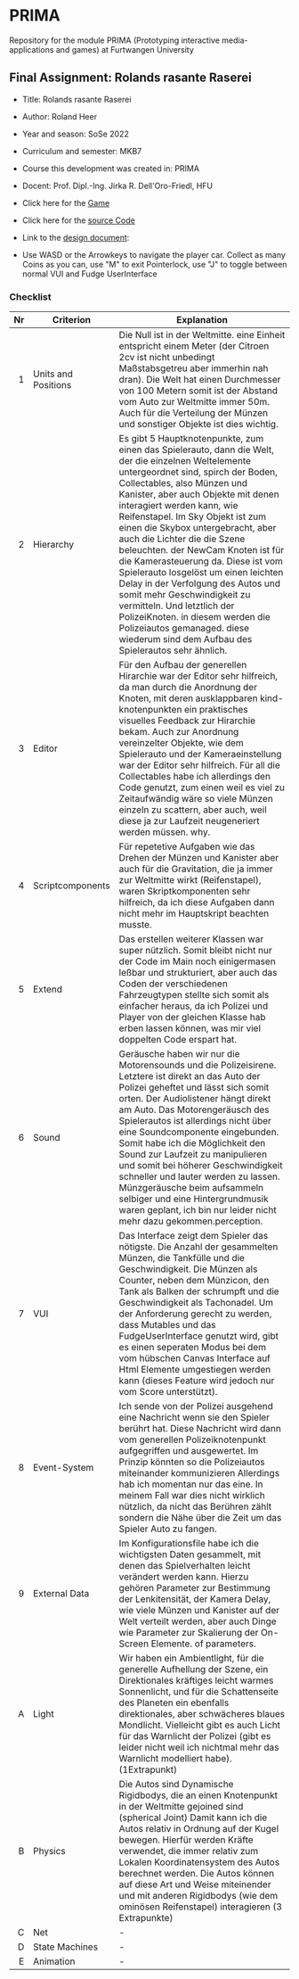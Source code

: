 # PRIMA

Repository for the module PRIMA (Prototyping interactive media-applications and games) at Furtwangen University

## Final Assignment: Rolands rasante Raserei

- Title: Rolands rasante Raserei
- Author: Roland Heer
- Year and season: SoSe 2022
- Curriculum and semester: MKB7
- Course this development was created in: PRIMA
- Docent: Prof. Dipl.-Ing. Jirka R. Dell'Oro-Friedl, HFU
- Click here for the [Game](https://rolandheer.github.io/Prima/Endabgabe/index.html)
- Click here for the [source Code](https://github.com/RolandHeer/Prima/tree/main/Endabgabe)
- Link to the [design document](https://github.com/RolandHeer/Prima/tree/main/Endabgabe/Documentation/designDocument.pdf): 

- Use WASD or the Arrowkeys to navigate the player car. Collect as many Coins as you can, use "M" to exit Pointerlock, use "J" to toggle between normal VUI and Fudge UserInterface


### Checklist

|  Nr | Criterion           | Explanation                                                                                                         |
| --: | ------------------- | ------------------------------------------------------------------------------------------------------------------- |
|   1 | Units and Positions | Die Null ist in der Weltmitte. eine Einheit entspricht einem Meter (der Citroen 2cv ist nicht unbedingt Maßstabsgetreu aber immerhin nah dran). Die Welt hat einen Durchmesser von 100 Metern somit ist der Abstand vom Auto zur Weltmitte immer 50m. Auch für die Verteilung der Münzen und sonstiger Objekte ist dies wichtig.                               |
|   2 | Hierarchy           | Es gibt 5 Hauptknotenpunkte, zum einen das Spielerauto, dann die Welt, der die einzelnen Weltelemente untergeordnet sind, spirch der Boden, Collectables, also Münzen und Kanister, aber auch Objekte mit denen interagiert werden kann, wie Reifenstapel. Im Sky Objekt ist zum einen die Skybox untergebracht, aber auch die Lichter die die Szene beleuchten. der NewCam Knoten ist für die Kamerasteuerung da. Diese ist vom Spielerauto losgelöst um einen leichten Delay in der Verfolgung des Autos und somit mehr Geschwindigkeit zu vermitteln. Und letztlich der PolizeiKnoten. in diesem werden die Polizeiautos gemanaged. diese wiederum sind dem Aufbau des Spielerautos sehr ähnlich.                                                |
|   3 | Editor              | Für den Aufbau der generellen Hirarchie war der Editor sehr hilfreich, da man durch die Anordnung der Knoten, mit deren ausklappbaren kind-knotenpunkten ein praktisches visuelles Feedback zur Hirarchie bekam. Auch zur Anordnung vereinzelter Objekte, wie dem Spielerauto und der Kameraeinstellung war der Editor sehr hilfreich. Für all die Collectables habe ich allerdings den Code genutzt, zum einen weil es viel zu Zeitaufwändig wäre so viele Münzen einzeln zu scattern, aber auch, weil diese ja zur Laufzeit neugeneriert werden müssen. why.                                    |
|   4 | Scriptcomponents    | Für repetetive Aufgaben wie das Drehen der Münzen und Kanister aber auch für die Gravitation, die ja immer zur Weltmitte wirkt (Reifenstapel), waren Skriptkomponenten sehr hilfreich, da ich diese Aufgaben dann nicht mehr im Hauptskript beachten musste.                         |
|   5 | Extend              | Das erstellen weiterer Klassen war super nützlich. Somit bleibt nicht nur der Code im Main noch einigermasen leßbar und strukturiert, aber auch das Coden der verschiedenen Fahrzeugtypen stellte sich somit als einfacher heraus, da ich Polizei und Player von der gleichen Klasse hab erben lassen können, was mir viel doppelten Code erspart hat.                 |
|   6 | Sound               | Geräusche haben wir nur die Motorensounds und die Polizeisirene. Letztere ist direkt an das Auto der Polizei geheftet und lässt sich somit orten. Der Audiolistener hängt direkt am Auto. Das Motorengeräusch des Spielerautos ist allerdings nicht über eine Soundcomponente eingebunden. Somit habe ich die Möglichkeit den Sound zur Laufzeit zu manipulieren und somit bei höherer Geschwindigkeit schneller und lauter werden zu lassen. Münzgeräusche beim aufsammeln selbiger und eine Hintergrundmusik waren geplant, ich bin nur leider nicht mehr dazu gekommen.perception.                     |
|   7 | VUI                 | Das Interface zeigt dem Spieler das nötigste. Die Anzahl der gesammelten Münzen, die Tankfülle und die Geschwindigkeit. Die Münzen als Counter, neben dem Münzicon, den Tank als Balken der schrumpft und die Geschwindigkeit als Tachonadel. Um der Anforderung gerecht zu werden, dass Mutables und das FudgeUserInterface genutzt wird, gibt es einen seperaten Modus bei dem vom hübschen Canvas Interface auf Html Elemente umgestiegen werden kann (dieses Feature wird jedoch nur vom Score unterstützt).          |
|   8 | Event-System        | Ich sende von der Polizei ausgehend eine Nachricht wenn sie den Spieler berührt hat. Diese Nachricht wird dann vom generellen Polizeiknotenpunkt aufgegriffen und ausgewertet. Im Prinzip könnten so die Polizeiautos miteinander kommunizieren Allerdings hab ich momentan nur das eine. In meinem Fall war dies nicht wirklich nützlich, da nicht das Berühren zählt sondern die Nähe über die Zeit um das Spieler Auto zu fangen. |
|   9 | External Data       | Im Konfigurationsfile habe ich die wichtigsten Daten gesammelt, mit denen das Spielverhalten leicht verändert werden kann. Hierzu gehören Parameter zur Bestimmung der Lenkitensität, der Kamera Delay, wie viele Münzen und Kanister auf der Welt verteilt werden, aber auch Dinge wie Parameter zur Skalierung der On-Screen Elemente. of parameters.   |
|   A | Light               | Wir haben ein Ambientlight, für die generelle Aufhellung der Szene, ein Direktionales kräftiges leicht warmes Sonnenlicht, und für die Schattenseite des Planeten ein ebenfalls direktionales, aber schwächeres blaues Mondlicht. Vielleicht gibt es auch Licht für das Warnlicht der Polizei (gibt es leider nicht weil ich nichtmal mehr das Warnlicht modelliert habe). (1Extrapunkt)                                                                   |
|   B | Physics             | Die Autos sind Dynamische Rigidbodys, die an einen Knotenpunkt in der Weltmitte gejoined sind (spherical Joint) Damit kann ich die Autos relativ in Ordnung auf der Kugel bewegen. Hierfür werden Kräfte verwendet, die immer relativ zum Lokalen Koordinatensystem des Autos berechnet werden. Die Autos können auf diese Art und Weise miteinender und mit anderen Rigidbodys (wie dem ominösen Reifenstapel) interagieren (3 Extrapunkte)             |
|   C | Net                 |  -                                                                      |
|   D | State Machines      |  -        |
|   E | Animation           | -                        |

